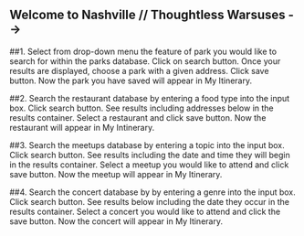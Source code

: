 ## Welcome to Nashville // Thoughtless Warsuses -->

##1. Select from drop-down menu the feature of park you would like to search for within the parks database. Click on search button. Once your results are displayed, choose a park with a given address. Click save button. Now the park you have saved will appear in My Itinerary.

##2. Search the restaurant database by entering a food type into the input box. Click search button. See results including addresses below in the results container. Select a restaurant and click save button. Now the restaurant will appear in My Intinerary.

##3. Search the meetups database by entering a topic into the input box. Click search button. See results including the date and time they will begin in the results container. Select a meetup you would like to attend and click save button. Now the meetup will appear in My Itinerary.

##4. Search the concert database by by entering a genre into the input box. Click search button. See results below including the date they occur in the results container. Select a concert you would like to attend and click the save button. Now the concert will appear in My Itinerary.